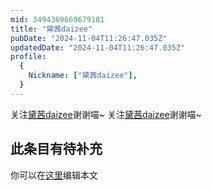 ```yaml
---
mid: 3494369669679181
title: "黛茜daizee"
pubDate: "2024-11-04T11:26:47.035Z"
updatedDate: "2024-11-04T11:26:47.035Z"
profile:
  {
    Nickname: ["黛茜daizee"],
  }
---
```


关注[黛茜daizee](https://space.bilibili.com/3494369669679181)谢谢喵~ 关注[黛茜daizee](https://space.bilibili.com/3494369669679181)谢谢喵~

## 此条目有待补充
你可以在[这里](https://github.com/Yuhanawa/VTuber.ICU-Content/edit/master/v/黛茜daizee/index.md)编辑本文
